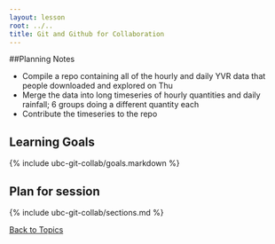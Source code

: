 ```yaml
---
layout: lesson
root: ../..
title: Git and Github for Collaboration
---
```


##Planning Notes
<ul>
  <li>Compile a repo containing all of the hourly and daily YVR data that people downloaded and explored on Thu</li>
  <li>Merge the data into long timeseries of hourly quantities and daily rainfall; 6 groups doing a different quantity each</li>
  <li>Contribute the timeseries to the repo</li>
</ul>


## Learning Goals

{% include ubc-git-collab/goals.markdown %}

## Plan for session

{% include ubc-git-collab/sections.md %}

[Back to Topics](../../index.html#topics)
